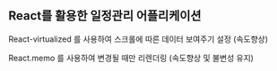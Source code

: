 ## React를 활용한 일정관리 어플리케이션
React-virtualized 를 사용하여 스크롤에 따른 데이터 보여주기 설정 (속도향상) 

React.memo 를 사용하여 변경될 때만 리렌더링 (속도향상 및 불변성 유지)

